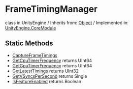 # FrameTimingManager
class in UnityEngine
 / Inherits from: <a href="https://docs.unity3d.com/6000.1/Documentation/ScriptReference/Object.html">Object</a> / Implemented in: <a href="https://docs.unity3d.com/6000.1/Documentation/ScriptReference/UnityEngine.CoreModule.html">UnityEngine.CoreModule</a>

## Static Methods
- <a href="https://docs.unity3d.com/6000.1/Documentation/ScriptReference/FrameTimingManager.CaptureFrameTimings.html">CaptureFrameTimings</a>
- <a href="https://docs.unity3d.com/6000.1/Documentation/ScriptReference/FrameTimingManager.GetCpuTimerFrequency.html">GetCpuTimerFrequency</a> returns UInt64
- <a href="https://docs.unity3d.com/6000.1/Documentation/ScriptReference/FrameTimingManager.GetGpuTimerFrequency.html">GetGpuTimerFrequency</a> returns UInt64
- <a href="https://docs.unity3d.com/6000.1/Documentation/ScriptReference/FrameTimingManager.GetLatestTimings.html">GetLatestTimings</a> returns UInt32
- <a href="https://docs.unity3d.com/6000.1/Documentation/ScriptReference/FrameTimingManager.GetVSyncsPerSecond.html">GetVSyncsPerSecond</a> returns Single
- <a href="https://docs.unity3d.com/6000.1/Documentation/ScriptReference/FrameTimingManager.IsFeatureEnabled.html">IsFeatureEnabled</a> returns Boolean
